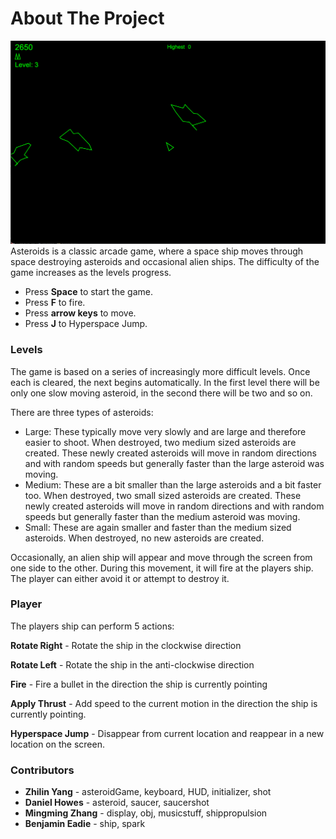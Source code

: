 # About The Project 

![Game](Png/GameScreenshot.png)
Asteroids is a classic arcade game, where a space ship moves through space destroying asteroids and occasional alien ships. The difficulty of the game increases as the levels progress. 
- Press <b>Space</b> to start the game.
- Press <b>F</b> to fire.
- Press <b>arrow keys</b> to move.
- Press <b>J</b> to Hyperspace Jump.

### Levels
The game is based on a series of increasingly more difficult levels. Once each is cleared, the next begins automatically. In the first level there will be only one slow moving asteroid, in the second there will be two and so on.

There are three types of asteroids:
- Large: These typically move very slowly and are large and therefore easier to shoot. When destroyed, two medium sized asteroids are created. These newly created asteroids will move in random directions and with random speeds but generally faster than the large asteroid was moving.
- Medium: These are a bit smaller than the large asteroids and a bit faster too. When destroyed, two small sized asteroids are created. These newly created asteroids will move in random directions and with random speeds but generally faster than the medium asteroid was moving.
- Small: These are again smaller and faster than the medium sized asteroids. When destroyed, no new asteroids are created.

Occasionally, an alien ship will appear and move through the screen from one side to the other. During this movement, it will fire at the players ship. The player can either avoid it or attempt to destroy it.

### Player
The players ship can perform 5 actions:

<b>Rotate Right</b> - Rotate the ship in the clockwise direction

<b>Rotate Left</b> - Rotate the ship in the anti-clockwise direction

<b>Fire</b> - Fire a bullet in the direction the ship is currently pointing

<b>Apply Thrust</b> - Add speed to the current motion in the direction the ship is currently pointing.

<b>Hyperspace Jump</b> - Disappear from current location and reappear in a new location on the screen.

### Contributors
- <b>Zhilin Yang</b> - asteroidGame, keyboard, HUD, initializer, shot
- <b>Daniel Howes</b> - asteroid, saucer, saucershot
- <b>Mingming Zhang</b> - display, obj, musicstuff, shippropulsion
- <b>Benjamin Eadie</b> - ship, spark

